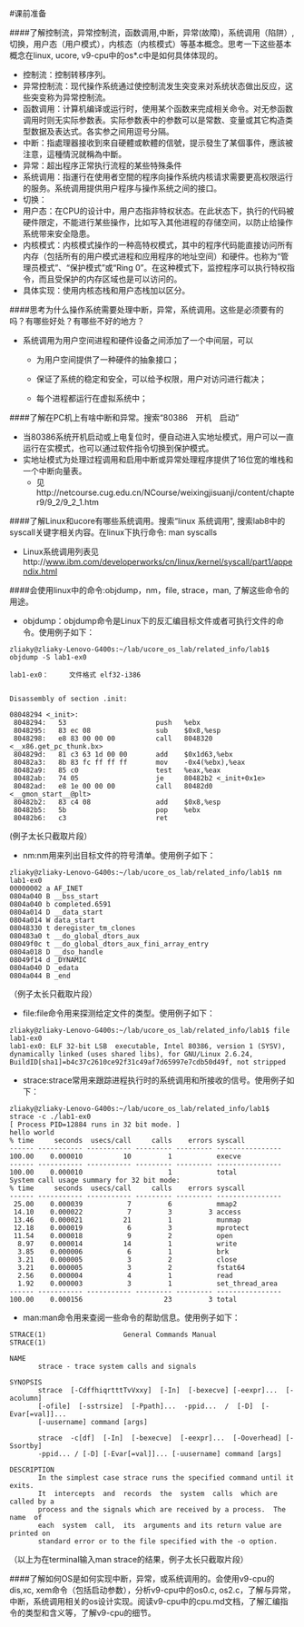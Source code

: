 #课前准备

####了解控制流，异常控制流，函数调用,中断，异常(故障)，系统调用（陷阱）,切换，用户态（用户模式），内核态（内核模式）等基本概念。思考一下这些基本概念在linux, ucore, v9-cpu中的os*.c中是如何具体体现的。
- 控制流：控制转移序列。
- 异常控制流：现代操作系统通过使控制流发生突变来对系统状态做出反应，这些突变称为异常控制流。
- 函数调用：计算机编译或运行时，使用某个函数来完成相关命令。对无参函数调用时则无实际参数表。实际参数表中的参数可以是常数、变量或其它构造类型数据及表达式。各实参之间用逗号分隔。
- 中断：指處理器接收到來自硬體或軟體的信號，提示發生了某個事件，應該被注意，這種情況就稱為中斷。
- 异常：超出程序正常执行流程的某些特殊条件
- 系统调用：指運行在使用者空間的程序向操作系统内核请求需要更高权限运行的服务。系统调用提供用户程序与操作系统之间的接口。
- 切换：
- 用户态：在CPU的设计中，用户态指非特权状态。在此状态下，执行的代码被硬件限定，不能进行某些操作，比如写入其他进程的存储空间，以防止给操作系统带来安全隐患。
- 内核模式：内核模式操作的一种高特权模式，其中的程序代码能直接访问所有内存（包括所有的用户模式进程和应用程序的地址空间）和硬件。也称为“管理员模式”、“保护模式”或“Ring 0”。在这种模式下，监控程序可以执行特权指令，而且受保护的内存区域也是可以访问的。
- 具体实现：使用内核态栈和用户态栈加以区分。

####思考为什么操作系统需要处理中断，异常，系统调用。这些是必须要有的吗？有哪些好处？有哪些不好的地方？
- 系统调用为用户空间进程和硬件设备之间添加了一个中间层，可以
    - 为用户空间提供了一种硬件的抽象接口；

    - 保证了系统的稳定和安全，可以给予权限，用户对访问进行裁决；

    - 每个进程都运行在虚拟系统中； 

####了解在PC机上有啥中断和异常。搜索“80386　开机　启动”
- 当80386系统开机启动或上电复位时，便自动进入实地址模式，用户可以一直运行在实模式，也可以通过软件指令切换到保护模式。
- 实地址模式为处理过程调用和启用中断或异常处理程序提供了16位宽的堆栈和一个中断向量表。
    - 见http://netcourse.cug.edu.cn/NCourse/weixingjisuanji/content/chapter9/9_2/9_2_1.htm

####了解Linux和ucore有哪些系统调用。搜索“linux 系统调用", 搜索lab8中的syscall关键字相关内容。在linux下执行命令: man syscalls
- Linux系统调用列表见http://www.ibm.com/developerworks/cn/linux/kernel/syscall/part1/appendix.html

####会使用linux中的命令:objdump，nm，file, strace，man, 了解这些命令的用途。
- objdump：objdump命令是Linux下的反汇编目标文件或者可执行文件的命令。使用例子如下：
```
zliaky@zliaky-Lenovo-G400s:~/lab/ucore_os_lab/related_info/lab1$ objdump -S lab1-ex0

lab1-ex0：     文件格式 elf32-i386


Disassembly of section .init:

08048294 <_init>:
 8048294:	53                   	push   %ebx
 8048295:	83 ec 08             	sub    $0x8,%esp
 8048298:	e8 83 00 00 00       	call   8048320 <__x86.get_pc_thunk.bx>
 804829d:	81 c3 63 1d 00 00    	add    $0x1d63,%ebx
 80482a3:	8b 83 fc ff ff ff    	mov    -0x4(%ebx),%eax
 80482a9:	85 c0                	test   %eax,%eax
 80482ab:	74 05                	je     80482b2 <_init+0x1e>
 80482ad:	e8 1e 00 00 00       	call   80482d0 <__gmon_start__@plt>
 80482b2:	83 c4 08             	add    $0x8,%esp
 80482b5:	5b                   	pop    %ebx
 80482b6:	c3                   	ret    
```
(例子太长只截取片段）

- nm:nm用来列出目标文件的符号清单。使用例子如下：
```
zliaky@zliaky-Lenovo-G400s:~/lab/ucore_os_lab/related_info/lab1$ nm lab1-ex0
00000002 a AF_INET
0804a040 B __bss_start
0804a040 b completed.6591
0804a014 D __data_start
0804a014 W data_start
08048330 t deregister_tm_clones
080483a0 t __do_global_dtors_aux
08049f0c t __do_global_dtors_aux_fini_array_entry
0804a018 D __dso_handle
08049f14 d _DYNAMIC
0804a040 D _edata
0804a044 B _end
```
（例子太长只截取片段）
- file:file命令用来探测给定文件的类型。使用例子如下：
```
zliaky@zliaky-Lenovo-G400s:~/lab/ucore_os_lab/related_info/lab1$ file lab1-ex0
lab1-ex0: ELF 32-bit LSB  executable, Intel 80386, version 1 (SYSV), dynamically linked (uses shared libs), for GNU/Linux 2.6.24, BuildID[sha1]=b4c37c2610ce92f31c49af7d65997e7cdb50d49f, not stripped
```
- strace:strace常用来跟踪进程执行时的系统调用和所接收的信号。使用例子如下：
```
zliaky@zliaky-Lenovo-G400s:~/lab/ucore_os_lab/related_info/lab1$ strace -c ./lab1-ex0
[ Process PID=12884 runs in 32 bit mode. ]
hello world
% time     seconds  usecs/call     calls    errors syscall
------ ----------- ----------- --------- --------- ----------------
100.00    0.000010          10         1           execve
------ ----------- ----------- --------- --------- ----------------
100.00    0.000010                     1           total
System call usage summary for 32 bit mode:
% time     seconds  usecs/call     calls    errors syscall
------ ----------- ----------- --------- --------- ----------------
 25.00    0.000039           7         6           mmap2
 14.10    0.000022           7         3         3 access
 13.46    0.000021          21         1           munmap
 12.18    0.000019           6         3           mprotect
 11.54    0.000018           9         2           open
  8.97    0.000014          14         1           write
  3.85    0.000006           6         1           brk
  3.21    0.000005           3         2           close
  3.21    0.000005           3         2           fstat64
  2.56    0.000004           4         1           read
  1.92    0.000003           3         1           set_thread_area
------ ----------- ----------- --------- --------- ----------------
100.00    0.000156                    23         3 total
```
- man:man命令用来查阅一些命令的帮助信息。使用例子如下：
```
STRACE(1)                   General Commands Manual                  STRACE(1)

NAME
       strace - trace system calls and signals

SYNOPSIS
       strace  [-CdffhiqrtttTvVxxy]  [-In]  [-bexecve] [-eexpr]...  [-acolumn]
       [-ofile]  [-sstrsize]  [-Ppath]...  -ppid...  /  [-D]  [-Evar[=val]]...
       [-uusername] command [args]

       strace  -c[df]  [-In]  [-bexecve]  [-eexpr]...  [-Ooverhead] [-Ssortby]
       -ppid... / [-D] [-Evar[=val]]... [-uusername] command [args]

DESCRIPTION
       In the simplest case strace runs the specified command until it  exits.
       It  intercepts  and  records  the  system  calls  which are called by a
       process and the signals which are received by a process.  The  name  of
       each  system  call,  its  arguments and its return value are printed on
       standard error or to the file specified with the -o option.
```
（以上为在terminal输入man strace的结果，例子太长只截取片段）

####了解如何OS是如何实现中断，异常，或系统调用的。会使用v9-cpu的dis,xc, xem命令（包括启动参数），分析v9-cpu中的os0.c, os2.c，了解与异常，中断，系统调用相关的os设计实现。阅读v9-cpu中的cpu.md文档，了解汇编指令的类型和含义等，了解v9-cpu的细节。
